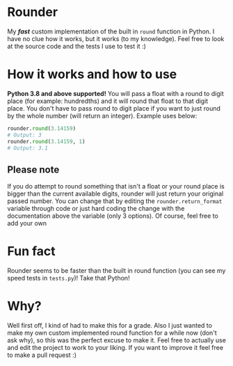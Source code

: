 # Rounder
My ***fast*** custom implementation of the built in `round` function in Python. I have no clue how it works, but it works (to my knowledge). Feel free to look at the source code and the tests I use to test it :)

# How it works and how to use
**Python 3.8 and above supported!** You will pass a float with a round to digit place (for example: hundredths) and it will round that float to that digit place. You don't have to pass round to digit place if you want to just round by the whole number (will return an integer). Example uses below:
```py
rounder.round(3.14159)
# Output: 3
rounder.round(3.14159, 1)
# Output: 3.1
```
## Please note
If you do attempt to round something that isn't a float or your round place is bigger than the current available digits, rounder will just return your original passed number. You can change that by editing the `rounder.return_format` variable through code or just hard coding the change with the documentation above the variable (only 3 options). Of course, feel free to add your own

# Fun fact
Rounder seems to be faster than the built in round function (you can see my speed tests in `tests.py`)! Take that Python!

# Why?
Well first off, I kind of had to make this for a grade. Also I just wanted to make my own custom implemented round function for a while now (don't ask why), so this was the perfect excuse to make it. Feel free to actually use and edit the project to work to your liking. If you want to improve it feel free to make a pull request :)
